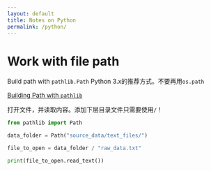 ```yaml
---
layout: default
title: Notes on Python
permalink: /python/
---
```


# Work with file path

Build path with `pathlib.Path`
Python 3.x的推荐方式。不要再用`os.path`

[Building Path with `pathlib`](https://medium.com/@ageitgey/python-3-quick-tip-the-easy-way-to-deal-with-file-paths-on-windows-mac-and-linux-11a072b58d5f)

打开文件，并读取内容。添加下层目录文件只需要使用`/`！
```python
from pathlib import Path

data_folder = Path("source_data/text_files/")

file_to_open = data_folder / "raw_data.txt"

print(file_to_open.read_text())
```